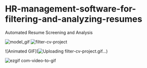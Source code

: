 # HR-management-software-for-filtering-and-analyzing-resumes

Automated Resume Screening and Analysis

![model_gif](https://user-images.githubusercontent.com/95572023/210796979-0099a64f-7205-41fb-830f-c6b357739599.gif)
![filter-cv-project](https://github.com/Gunrh/Automated-Resume-Screening-and-Analysis/assets/95572023/24abcbb4-167f-426f-a3b5-2f289d42719c)

![Animated GIF](![Uploading filter-cv-project.gif…]())

![ezgif com-video-to-gif](https://github.com/Gunrh/Automated-Resume-Screening-and-Analysis/assets/95572023/6655856a-83c4-4120-999c-f22595973ad9)
